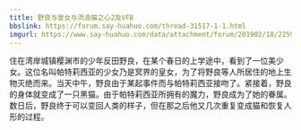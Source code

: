 ```yaml
---
title: 野良与皇女与流浪猫之心2及VFB
bbslink: https://forum.say-huahuo.com/thread-31517-1-1.html
imgurl: https://www.say-huahuo.com/data/attachment/forum/201902/18/225928ckpf1trsrkeeekih.jpg
---
```


住在湾岸城镇樱渊市的少年反田野良，在某个春日的上学途中，看到了一位美少女。这位名叫帕特莉西亚的少女乃是冥界的皇女，为了将野良等人所居住的地上生物灭绝而来。当天中午，野良由于某起事件而与帕特莉西亚接吻了。紧接着，野良的身体就变成了一只黑猫。由于帕特莉西亚所拥有的魔力，野良成为了她的眷属。数日后，野良终于可以变回人类的样子，但在那之后他又几次重复变成猫和恢复人形的过程。<!--more-->
